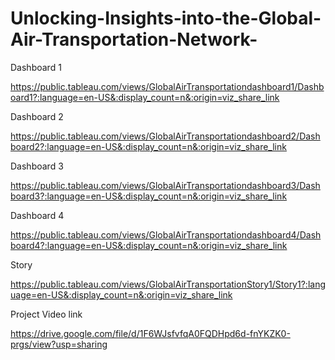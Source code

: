 # Unlocking-Insights-into-the-Global-Air-Transportation-Network-

Dashboard 1

https://public.tableau.com/views/GlobalAirTransportationdashboard1/Dashboard1?:language=en-US&:display_count=n&:origin=viz_share_link

Dashboard 2

https://public.tableau.com/views/GlobalAirTransportationdashboard2/Dashboard2?:language=en-US&:display_count=n&:origin=viz_share_link

Dashboard 3

https://public.tableau.com/views/GlobalAirTransportationdashboard3/Dashboard3?:language=en-US&:display_count=n&:origin=viz_share_link

Dashboard 4

https://public.tableau.com/views/GlobalAirTransportationdashboard4/Dashboard4?:language=en-US&:display_count=n&:origin=viz_share_link

Story

https://public.tableau.com/views/GlobalAirTransportationStory1/Story1?:language=en-US&:display_count=n&:origin=viz_share_link

Project Video link

https://drive.google.com/file/d/1F6WJsfvfqA0FQDHpd6d-fnYKZK0-prgs/view?usp=sharing

	
